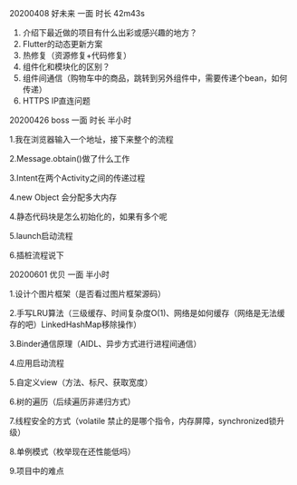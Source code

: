 20200408   好未来 一面		时长  42m43s

1. 介绍下最近做的项目有什么出彩或感兴趣的地方？
2. 	Flutter的动态更新方案
3. 	热修复（资源修复+代码修复）
4. 	组件化和模块化的区别？
5. 	组件间通信（购物车中的商品，跳转到另外组件中，需要传递个bean，如何传递）
6. 	HTTPS IP直连问题


20200426  boss 一面   时长 半小时

1.我在浏览器输入一个地址，接下来整个的流程

2.Message.obtain()做了什么工作

3.Intent在两个Activity之间的传递过程

4.new Object 会分配多大内存

4.静态代码块是怎么初始化的，如果有多个呢

5.launch启动流程

6.插桩流程说下

20200601  优贝 一面 半小时

1.设计个图片框架（是否看过图片框架源码）

2.手写LRU算法（三级缓存、时间复杂度O(1)、网络是如何缓存（网络是无法缓
存的吧）LinkedHashMap移除操作）

3.Binder通信原理（AIDL、异步方式进行进程间通信）

4.应用启动流程

5.自定义view（方法、标尺、获取宽度）

6.树的遍历（后续遍历非递归方式）

7.线程安全的方式（volatile 禁止的是哪个指令，内存屏障，synchronized锁升级）

8.单例模式（枚举现在还性能低吗）

9.项目中的难点
